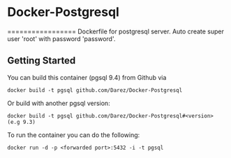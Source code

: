 # Docker-Postgresql
=================
Dockerfile for postgresql server. Auto create super user 'root' with password 'password'.

Getting Started
---------------

You can build this container (pgsql 9.4) from Github via

	docker build -t pgsql github.com/Darez/Docker-Postgresql

Or build with another pgsql version:

	docker build -t pgsql github.com/Darez/Docker-Postgresql#<version> (e.g 9.3)

To run the container you can do the following:

	docker run -d -p <forwarded port>:5432 -i -t pgsql

